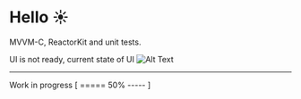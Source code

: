 #  Hello ☀️ 
MVVM-C, ReactorKit and unit tests.

UI is not ready, current state of UI
![Alt Text](https://i.imgur.com/hOYAa9D.gif)

***
Work in progress
[ ===== 50% ----- ]